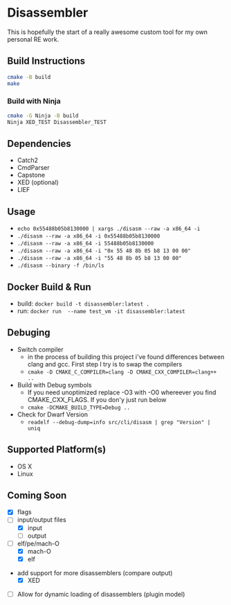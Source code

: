 # Disassembler

This is hopefully the start of a really awesome custom tool for my own personal RE work.

## Build Instructions
```bash
cmake -B build
make
```
### Build with Ninja
```bash
cmake -G Ninja -B build
Ninja XED_TEST Disassembler_TEST
```

## Dependencies 
- Catch2
- CmdParser
- Capstone
- XED (optional)
- LIEF

## Usage
- `echo 0x55488b05b8130000 | xargs ./disasm --raw -a x86_64 -i`
- `./disasm --raw -a x86_64 -i 0x55488b05b8130000`
- `./disasm --raw -a x86_64 -i 55488b05b8130000`
- `./disasm --raw -a x86_64 -i "0x 55 48 8b 05 b8 13 00 00"`
- `./disasm --raw -a x86_64 -i "55 48 8b 05 b8 13 00 00"`
- `./disasm --binary -f /bin/ls`

## Docker Build & Run
- build: `docker build -t disassembler:latest .`
- run: `docker run  --name test_vm -it disassembler:latest`


## Debuging 
- Switch compiler
    - in the process of building this project i've found differences between clang and gcc. First step I try is to swap the compilers
    - `cmake -D CMAKE_C_COMPILER=clang -D CMAKE_CXX_COMPILER=clang++ ..`
- Build with Debug symbols
    - If you need unoptimized replace -O3 with -O0 whereever you find CMAKE_CXX_FLAGS. If you don'y just run below
    - `cmake -DCMAKE_BUILD_TYPE=Debug ..`
- Check for Dwarf Version
    - `readelf --debug-dump=info src/cli/disasm | grep "Version" | uniq`

## Supported Platform(s)
- OS X
- Linux

## Coming Soon
- [x] flags
- [ ] input/output files
    - [x] input
    - [ ] output
- [ ] elf/pe/mach-O
    - [x] mach-O
    - [x] elf
- add support for more disassemblers (compare output)
    - [x] XED
- [ ] Allow for dynamic loading of disassemblers (plugin model)